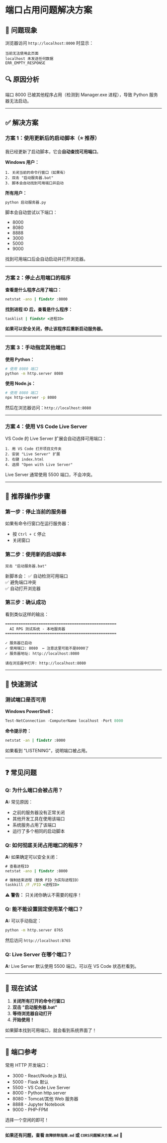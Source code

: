 # 端口占用问题解决方案

## 🔴 问题现象

浏览器访问 `http://localhost:8000` 时显示：
```
当前无法使用此页面
localhost 未发送任何数据
ERR_EMPTY_RESPONSE
```

## 🔍 原因分析

端口 8000 已被其他程序占用（检测到 Manager.exe 进程），导致 Python 服务器无法启动。

---

## ✅ 解决方案

### 方案 1：使用更新后的启动脚本（⭐ 推荐）

我已经更新了启动脚本，它会**自动查找可用端口**。

**Windows 用户：**
```
1. 关闭当前的命令行窗口（如果有）
2. 双击 "启动服务器.bat"
3. 脚本会自动找到可用端口并启动
```

**所有用户：**
```bash
python 启动服务器.py
```

脚本会自动尝试以下端口：
- 8000
- 8080  
- 8888
- 3000
- 5000
- 9000

找到可用端口后会自动启动并打开浏览器。

---

### 方案 2：停止占用端口的程序

**查看是什么程序占用了端口：**
```cmd
netstat -ano | findstr :8000
```

**找到进程 ID 后，查看是什么程序：**
```cmd
tasklist | findstr <进程ID>
```

**如果可以安全关闭，停止该程序后重新启动服务器。**

---

### 方案 3：手动指定其他端口

**使用 Python：**
```bash
# 使用 8080 端口
python -m http.server 8080
```

**使用 Node.js：**
```bash
# 使用 8080 端口
npx http-server -p 8080
```

然后在浏览器访问：`http://localhost:8080`

---

### 方案 4：使用 VS Code Live Server

VS Code 的 Live Server 扩展会自动选择可用端口：

```
1. 用 VS Code 打开项目文件夹
2. 安装 "Live Server" 扩展
3. 右键 index.html
4. 选择 "Open with Live Server"
```

Live Server 通常使用 5500 端口，不会冲突。

---

## 🎯 推荐操作步骤

### 第一步：停止当前的服务器

如果有命令行窗口在运行服务器：
- 按 `Ctrl + C` 停止
- 关闭窗口

### 第二步：使用新的启动脚本

```
双击 "启动服务器.bat"
```

新脚本会：
✅ 自动检测可用端口  
✅ 避免端口冲突  
✅ 自动打开浏览器

### 第三步：确认成功

看到类似这样的输出：
```
==================================================
  AI RPG 测试系统 - 本地服务器
==================================================

✓ 服务器已启动
✓ 使用端口: 8080  ← 注意这里可能不是8000了
✓ 服务器地址: http://localhost:8080

请在浏览器中打开: http://localhost:8080
```

---

## 🔧 快速测试

### 测试端口是否可用

**Windows PowerShell：**
```powershell
Test-NetConnection -ComputerName localhost -Port 8000
```

**命令提示符：**
```cmd
netstat -an | findstr :8000
```

如果看到 "LISTENING"，说明端口被占用。

---

## ❓ 常见问题

### Q: 为什么端口会被占用？

**A:** 常见原因：
- 之前的服务器没有正常关闭
- 其他开发工具在使用该端口
- 系统服务占用了该端口
- 运行了多个相同的启动脚本

### Q: 如何彻底关闭占用端口的程序？

**A:** 如果确定可以安全关闭：
```cmd
# 查看进程ID
netstat -ano | findstr :8000

# 强制结束进程（替换 PID 为实际进程ID）
taskkill /F /PID <进程ID>
```

⚠️ **警告：** 只关闭你确认不需要的程序！

### Q: 能不能设置固定使用某个端口？

**A:** 可以手动指定：
```bash
python -m http.server 8765
```

然后访问 `http://localhost:8765`

### Q: Live Server 在哪个端口？

**A:** Live Server 默认使用 5500 端口，可以在 VS Code 状态栏看到。

---

## 🎉 现在试试

1. **关闭所有打开的命令行窗口**
2. **双击 "启动服务器.bat"**
3. **等待浏览器自动打开**
4. **开始使用！**

如果脚本找到可用端口，就会看到系统界面了！

---

## 📱 端口参考

常用 HTTP 开发端口：
- 3000 - React/Node.js 默认
- 5000 - Flask 默认
- 5500 - VS Code Live Server
- 8000 - Python http.server
- 8080 - Tomcat/其他 Web 服务器
- 8888 - Jupyter Notebook
- 9000 - PHP-FPM

选择一个空闲的即可！

---

**如果还有问题，查看 `故障排除指南.md` 或 `CORS问题解决方案.md`** 📖


